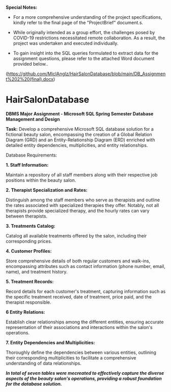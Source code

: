 <strong>Special Notes:</strong>

- For a more comprehensive understanding of the project specifications, kindly refer to the final page of the "ProjectBrief" document.s.

- While originally intended as a group effort, the challenges posed by COVID-19 restrictions necessitated remote collaboration. As a result, the project was undertaken and executed individually.

- To gain insight into the SQL queries formulated to extract data for the assignment questions, please refer to the attached Word document provided below..  

(https://github.com/MiclAnglz/HairSalonDatabase/blob/main/DB_Assignment%202%20(final).docx) 

# HairSalonDatabase
<strong>DBMS Major Assignment - Microsoft SQL 
Spring Semester
Database Management and Design</strong>

<strong>Task:</strong>
 Develop a comprehensive Microsoft SQL database solution for a fictional beauty salon, encompassing the creation of a Global Relation Diagram (GRD) and an Entity-Relationship Diagram (ERD) enriched with detailed entity dependencies, multiplicities, and entity relationships.

Database Requirements:

<strong>1. Staff Information:</strong>

Maintain a repository of all staff members along with their respective job positions within the beauty salon.

<strong>2. Therapist Specialization and Rates:</strong>

Distinguish among the staff members who serve as therapists and outline the rates associated with specialized therapies they offer. Notably, not all therapists provide specialized therapy, and the hourly rates can vary between therapists.

<strong>3. Treatments Catalog:</strong>

Catalog all available treatments offered by the salon, including their corresponding prices.

<strong>4. Customer Profiles:</strong>

Store comprehensive details of both regular customers and walk-ins, encompassing attributes such as contact information (phone number, email, name), and treatment history.

<strong>5. Treatment Records:</strong>

Record details for each customer's treatment, capturing information such as the specific treatment received, date of treatment, price paid, and the therapist responsible.

<strong>6 Entity Relations:</strong>

Establish clear relationships among the different entities, ensuring accurate representation of their associations and interactions within the salon's operations.

<strong>7. Entity Dependencies and Multiplicities:</strong>

Thoroughly define the dependencies between various entities, outlining their corresponding multiplicities to facilitate a comprehensive understanding of data relationships.

<strong><i>In total of seven tables were mecreated to effectively capture the diverse aspects of the beauty salon's operations, providing a robust foundation for the database solution.</i></strong>
